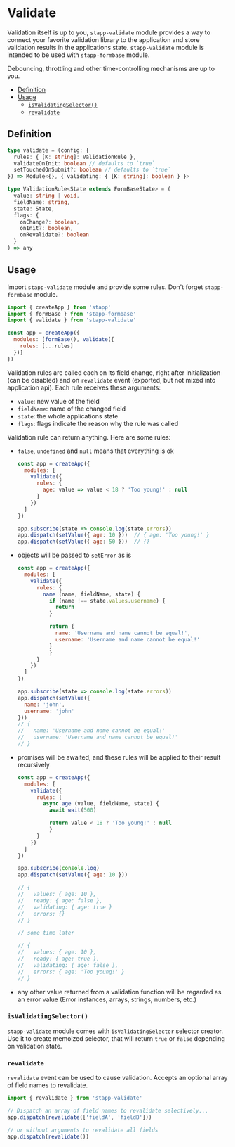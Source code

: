 # Validate

Validation itself is up to you, `stapp-validate` module provides a way to connect your favorite validation library to the application and store validation results in the applications state. `stapp-validate` module is intended to be used with `stapp-formbase` module.

Debouncing, throttling and other time-controlling mechanisms are up to you.

<!-- START doctoc generated TOC please keep comment here to allow auto update -->
<!-- DON'T EDIT THIS SECTION, INSTEAD RE-RUN doctoc TO UPDATE -->


- [Definition](#definition)
- [Usage](#usage)
  - [`isValidatingSelector()`](#isvalidatingselector)
  - [`revalidate`](#revalidate)

<!-- END doctoc generated TOC please keep comment here to allow auto update -->

## Definition

```typescript
type validate = (config: {
  rules: { [K: string]: ValidationRule },
  validateOnInit: boolean // defaults to `true`
  setTouchedOnSubmit?: boolean // defaults to `true`
}) => Module<{}, { validating: { [K: string]: boolean } }>

type ValidationRule<State extends FormBaseState> = (
  value: string | void,
  fieldName: string,
  state: State,
  flags: {
    onChange?: boolean,
    onInit?: boolean,
    onRevalidate?: boolean
  }
) => any
```

## Usage

Import `stapp-validate` module and provide some rules. Don't forget `stapp-formbase` module.

```js
import { createApp } from 'stapp'
import { formBase } from 'stapp-formbase'
import { validate } from 'stapp-validate'

const app = createApp({
  modules: [formBase(), validate({
    rules: [...rules]
  })]
})
```

Validation rules are called each on its field change, right after initialization (can be disabled) and on `revalidate` event (exported, but not mixed into application api). Each rule receives these arguments:

* `value`: new value of the field
* `fieldName`: name of the changed field
* `state`: the whole applications state
* `flags`: flags indicate the reason why the rule was called

Validation rule can return anything. Here are some rules:

* `false`, `undefined` and `null` means that everything is ok

  ```js
  const app = createApp({
    modules: [
      validate({
        rules: {
          age: value => value < 18 ? 'Too young!' : null
        }
      })
    ]
  })

  app.subscribe(state => console.log(state.errors))
  app.dispatch(setValue({ age: 10 }))  // { age: 'Too young!' }
  app.dispatch(setValue({ age: 50 }))  // {}
  ```


* objects will be passed to `setError` as is

  ```js
  const app = createApp({
    modules: [
      validate({
        rules: {
          name (name, fieldName, state) {
            if (name !== state.values.username) {
              return
            }

            return {
              name: 'Username and name cannot be equal!',
              username: 'Username and name cannot be equal!'
            }
        	}
        }
      })
    ]
  })

  app.subscribe(state => console.log(state.errors))
  app.dispatch(setValue({
    name: 'john',
    username: 'john'
  }))
  // {
  //   name: 'Username and name cannot be equal!'
  //   username: 'Username and name cannot be equal!'
  // }
  ```

* promises will be awaited, and these rules will be applied to their result recursively

  ```js
  const app = createApp({
    modules: [
      validate({
        rules: {
          async age (value, fieldName, state) {
            await wait(500)

            return value < 18 ? 'Too young!' : null
        	}
        }
      })
    ]
  })

  app.subscribe(console.log)
  app.dispatch(setValue({ age: 10 }))

  // {
  //   values: { age: 10 },
  //   ready: { age: false },
  //   validating: { age: true }
  //   errors: {}
  // }

  // some time later

  // {
  //   values: { age: 10 },
  //   ready: { age: true },
  //   validating: { age: false },
  //   errors: { age: 'Too young!' }
  // }
  ```

* any other value returned from a validation function will be regarded as an error value (Error instances, arrays, strings, numbers, etc.)

### `isValidatingSelector()`

`stapp-validate` module comes with `isValidatingSelector` selector creator. Use it to create memoized selector, that will return `true` or `false` depending on validation state.

### `revalidate`
`revalidate` event can be used to cause validation. Accepts an optional array of field names to revalidate.
```typescript
import { revalidate } from 'stapp-validate'

// Dispatch an array of field names to revalidate selectively...
app.dispatch(revalidate(['fieldA', 'fieldB']))

// or without arguments to revalidate all fields
app.dispatch(revalidate())
```

<!--
## Type definitions

- [`validate`](/types.html#validate)
- [`revalidate`](/types.html#revalidate)
- [`isValidatingSelector`](/types.html#isvalidatingselector)
- [`ValidationFlags`](/types.html#validationflags)
- [`ValidationState`](/types.html#validationstate)
- [`ValidateConfig`](/types.html#validateconfig)
- [`ValidationRule`](/types.html#validationrule)
- [`Module`](/types.html#module)
-->
